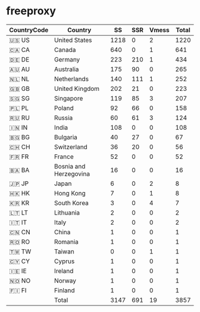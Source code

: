 # freeproxy

|CountryCode|Country|SS|SSR|Vmess|Total|
|  ----  | ----  |  ----  | ----  |  ----  | ----  |
|🇺🇸 US|United States|1218|0|2|1220|
|🇨🇦 CA|Canada|640|0|1|641|
|🇩🇪 DE|Germany|223|210|1|434|
|🇦🇺 AU|Australia|175|90|0|265|
|🇳🇱 NL|Netherlands|140|111|1|252|
|🇬🇧 GB|United Kingdom|202|21|0|223|
|🇸🇬 SG|Singapore|119|85|3|207|
|🇵🇱 PL|Poland|92|66|0|158|
|🇷🇺 RU|Russia|60|61|3|124|
|🇮🇳 IN|India|108|0|0|108|
|🇧🇬 BG|Bulgaria|40|27|0|67|
|🇨🇭 CH|Switzerland|36|20|0|56|
|🇫🇷 FR|France|52|0|0|52|
|🇧🇦 BA|Bosnia and Herzegovina|16|0|0|16|
|🇯🇵 JP|Japan|6|0|2|8|
|🇭🇰 HK|Hong Kong|7|0|1|8|
|🇰🇷 KR|South Korea|3|0|4|7|
|🇱🇹 LT|Lithuania|2|0|0|2|
|🇮🇹 IT|Italy|2|0|0|2|
|🇨🇳 CN|China|1|0|0|1|
|🇷🇴 RO|Romania|1|0|0|1|
|🇹🇼 TW|Taiwan|0|0|1|1|
|🇨🇾 CY|Cyprus|1|0|0|1|
|🇮🇪 IE|Ireland|1|0|0|1|
|🇳🇴 NO|Norway|1|0|0|1|
|🇫🇮 FI|Finland|1|0|0|1|
||Total|3147|691|19|3857|
